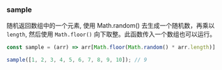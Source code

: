 ### sample

随机返回数组中的一个元素, 使用 Math.random() 去生成一个随机数，再乘以 `length`, 然后使用 `Math.floor()` 向下取整。此函数传入一个数组也可以运行。

```js
const sample = (arr) => arr[Math.floor(Math.random() * arr.length)]
```

```js
sample([1, 2, 3, 4, 5, 6, 7, 8, 9, 10]); // 9
```